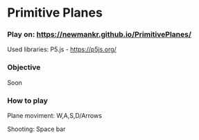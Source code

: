 # Primitive Planes

### Play on: https://newmankr.github.io/PrimitivePlanes/

Used libraries: 
  P5.js - https://p5js.org/

### Objective
Soon

### How to play
Plane moviment: W,A,S,D/Arrows

Shooting: Space bar
